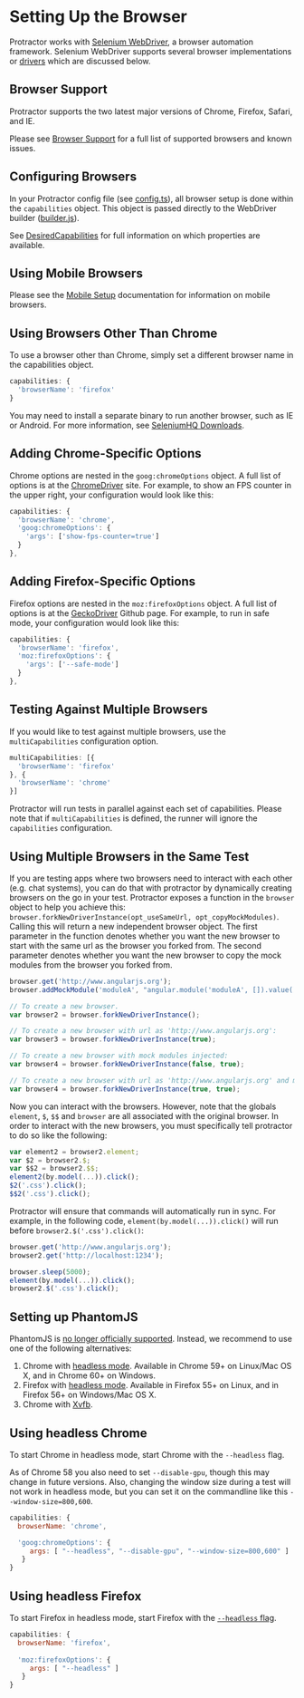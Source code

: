 Setting Up the Browser
=======================

Protractor works with [Selenium WebDriver](http://docs.seleniumhq.org/docs/03_webdriver.jsp), a browser automation framework. Selenium WebDriver supports several browser implementations or [drivers](http://docs.seleniumhq.org/docs/03_webdriver.jsp#selenium-webdriver-s-drivers) which are discussed below.

Browser Support
---------------
Protractor supports the two latest major versions of Chrome, Firefox, Safari, and IE.

Please see [Browser Support](/docs/browser-support.md) for a full list of
supported browsers and known issues.


Configuring Browsers
--------------------

In your Protractor config file (see [config.ts](/lib/config.ts)), all browser setup is done within the `capabilities` object. This object is passed directly to the WebDriver builder ([builder.js](https://code.google.com/p/selenium/source/browse/javascript/webdriver/builder.js)). 


See [DesiredCapabilities](https://github.com/SeleniumHQ/selenium/wiki/DesiredCapabilities) for full information on which properties are available.


Using Mobile Browsers
---------------------

Please see the [Mobile Setup](/docs/mobile-setup.md) documentation for information on mobile browsers.


Using Browsers Other Than Chrome
--------------------------------

To use a browser other than Chrome, simply set a different browser name in the capabilities object.

```javascript
capabilities: {
  'browserName': 'firefox'
}
```

You may need to install a separate binary to run another browser, such as IE or Android. For more information, see [SeleniumHQ Downloads](http://docs.seleniumhq.org/download/).


Adding Chrome-Specific Options
------------------------------

Chrome options are nested in the `goog:chromeOptions` object. A full list of options is at the [ChromeDriver](https://sites.google.com/a/chromium.org/chromedriver/capabilities) site. For example, to show an FPS counter in the upper right, your configuration would look like this:

```javascript
capabilities: {
  'browserName': 'chrome',
  'goog:chromeOptions': {
    'args': ['show-fps-counter=true']
  }
},
```

Adding Firefox-Specific Options
------------------------------

Firefox options are nested in the `moz:firefoxOptions` object. A full list of options is at the [GeckoDriver](https://github.com/mozilla/geckodriver#firefox-capabilities) Github page. For example, to run in safe mode, your configuration would look like this:

```javascript
capabilities: {
  'browserName': 'firefox',
  'moz:firefoxOptions': {
    'args': ['--safe-mode']
  }
},
```

Testing Against Multiple Browsers
---------------------------------

If you would like to test against multiple browsers, use the `multiCapabilities` configuration option.

```javascript
multiCapabilities: [{
  'browserName': 'firefox'
}, {
  'browserName': 'chrome'
}]
```

Protractor will run tests in parallel against each set of capabilities. Please note that if `multiCapabilities` is defined, the runner will ignore the `capabilities` configuration.


Using Multiple Browsers in the Same Test
----------------------------------------
If you are testing apps where two browsers need to interact with each other (e.g. chat systems), you can do that with protractor by dynamically creating browsers on the go in your test. Protractor exposes a function in the `browser` object to help you achieve this: `browser.forkNewDriverInstance(opt_useSameUrl, opt_copyMockModules)`. 
Calling this will return a new independent browser object. The first parameter in the function denotes whether you want the new browser to start with the same url as the browser you forked from. The second parameter denotes whether you want the new browser to copy the mock modules from the browser you forked from.

```javascript
browser.get('http://www.angularjs.org');
browser.addMockModule('moduleA', "angular.module('moduleA', []).value('version', '3');");

// To create a new browser.
var browser2 = browser.forkNewDriverInstance();

// To create a new browser with url as 'http://www.angularjs.org':
var browser3 = browser.forkNewDriverInstance(true);

// To create a new browser with mock modules injected:
var browser4 = browser.forkNewDriverInstance(false, true);

// To create a new browser with url as 'http://www.angularjs.org' and mock modules injected:
var browser4 = browser.forkNewDriverInstance(true, true);
```

Now you can interact with the browsers. However, note that the globals `element`, `$`, `$$` and `browser` are all associated with the original browser. In order to interact with the new browsers, you must specifically tell protractor to do so like the following:

```javascript
var element2 = browser2.element;
var $2 = browser2.$;
var $$2 = browser2.$$;
element2(by.model(...)).click();
$2('.css').click();
$$2('.css').click();
```

Protractor will ensure that commands will automatically run in sync. For example, in the following code, `element(by.model(...)).click()` will run before `browser2.$('.css').click()`:

```javascript
browser.get('http://www.angularjs.org');
browser2.get('http://localhost:1234');

browser.sleep(5000);
element(by.model(...)).click();
browser2.$('.css').click();
```


Setting up PhantomJS
--------------------
PhantomJS is [no longer officially supported](https://groups.google.com/forum/#!topic/phantomjs/9aI5d-LDuNE). Instead, we recommend to use one of the following alternatives:
1. Chrome with [headless mode](https://developers.google.com/web/updates/2017/04/headless-chrome). Available in Chrome 59+ on Linux/Mac OS X, and in Chrome 60+ on Windows.
2. Firefox with [headless mode](https://developer.mozilla.org/en-US/docs/Mozilla/Command_Line_Options#-headless). Available in Firefox 55+ on Linux, and in Firefox 56+ on Windows/Mac OS X.
3. Chrome with [Xvfb](http://www.tothenew.com/blog/protractor-with-jenkins-and-headless-chrome-xvfb-setup/).


Using headless Chrome
---------------------
To start Chrome in headless mode, start Chrome with the `--headless` flag.

As of Chrome 58 you also need to set `--disable-gpu`, though this may change in future versions. 
Also, changing the window size during a test will not work in headless mode, but you can set it
on the commandline like this `--window-size=800,600`.

```javascript
capabilities: {
  browserName: 'chrome',

  'goog:chromeOptions': {
     args: [ "--headless", "--disable-gpu", "--window-size=800,600" ]
   }
}
```

Using headless Firefox
---------------------
To start Firefox in headless mode, start Firefox with the [`--headless` flag](https://developer.mozilla.org/en-US/docs/Mozilla/Command_Line_Options#-headless).

```javascript
capabilities: {
  browserName: 'firefox',
  
  'moz:firefoxOptions': {
     args: [ "--headless" ]
   }
}
```

